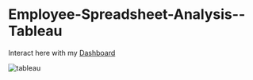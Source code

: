 # Employee-Spreadsheet-Analysis--Tableau

Interact here with my [Dashboard](https://public.tableau.com/app/profile/ifeloluwa.esther.bakare/viz/EmployeeSpreadsheet/EmployeeSpreadsheet)


![tableau](https://user-images.githubusercontent.com/61271340/229620063-9369a2dc-f356-431f-8d43-f4acb507ada1.png)

